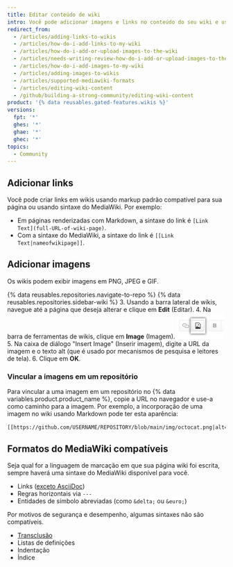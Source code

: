 ```yaml
---
title: Editar conteúdo de wiki
intro: Você pode adicionar imagens e links no conteúdo do seu wiki e usar alguns formatos do MediaWiki compatíveis.
redirect_from:
  - /articles/adding-links-to-wikis
  - /articles/how-do-i-add-links-to-my-wiki
  - /articles/how-do-i-add-or-upload-images-to-the-wiki
  - /articles/needs-writing-review-how-do-i-add-or-upload-images-to-the-wiki
  - /articles/how-do-i-add-images-to-my-wiki
  - /articles/adding-images-to-wikis
  - /articles/supported-mediawiki-formats
  - /articles/editing-wiki-content
  - /github/building-a-strong-community/editing-wiki-content
product: '{% data reusables.gated-features.wikis %}'
versions:
  fpt: '*'
  ghes: '*'
  ghae: '*'
  ghec: '*'
topics:
  - Community
---
```


## Adicionar links

Você pode criar links em wikis usando markup padrão compatível para sua página ou usando sintaxe do MediaWiki. Por exemplo:

- Em páginas renderizadas com Markdown, a sintaxe do link é `[Link Text](full-URL-of-wiki-page)`.
- Com a sintaxe do MediaWiki, a sintaxe do link é `[[Link Text|nameofwikipage]]`.

## Adicionar imagens

Os wikis podem exibir imagens em PNG, JPEG e GIF.

{% data reusables.repositories.navigate-to-repo %}
{% data reusables.repositories.sidebar-wiki %}
3. Usando a barra lateral de wikis, navegue até a página que deseja alterar e clique em **Edit** (Editar).
4. Na barra de ferramentas de wikis, clique em **Image** (Imagem). ![Imagem do botão Wiki Add (Adição de wiki)](/assets/images/help/wiki/wiki_add_image.png)
5. Na caixa de diálogo "Insert Image" (Inserir imagem), digite a URL da imagem e o texto alt (que é usado por mecanismos de pesquisa e leitores de tela).
6. Clique em **OK**.

### Vincular a imagens em um repositório

Para vincular a uma imagem em um repositório no {% data variables.product.product_name %}, copie a URL no navegador e use-a como caminho para a imagem. Por exemplo, a incorporação de uma imagem no wiki usando Markdown pode ter esta aparência:

    [[https://github.com/USERNAME/REPOSITORY/blob/main/img/octocat.png|alt=octocat]]

## Formatos do MediaWiki compatíveis

Seja qual for a linguagem de marcação em que sua página wiki foi escrita, sempre haverá uma sintaxe do MediaWiki disponível para você.
- Links ([exceto AsciiDoc](https://github.com/gollum/gollum/commit/d1cf698b456cd6a35a54c6a8e7b41d3068acec3b))
- Regras horizontais via `---`
- Entidades de símbolo abreviadas (como `&delta;` ou `&euro;`)

Por motivos de segurança e desempenho, algumas sintaxes não são compatíveis.
- [Transclusão](https://www.mediawiki.org/wiki/Transclusion)
- Listas de definições
- Indentação
- Índice
